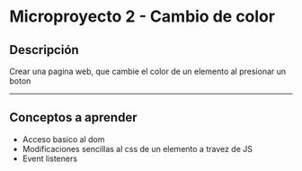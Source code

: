 # Microproyecto 2 - Cambio de color

## Descripción


Crear una pagina web, que cambie el color de un elemento al presionar un boton

---

## Conceptos a aprender

- Acceso basico al dom
- Modificaciones sencillas al css de un elemento a travez de JS
- Event listeners
